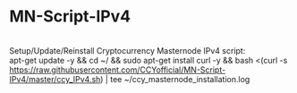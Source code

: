 # MN-Script-IPv4

<br>Setup/Update/Reinstall Cryptocurrency Masternode IPv4 script:
<br>apt-get update -y && cd ~/ && sudo apt-get install curl -y && bash <(curl -s https://raw.githubusercontent.com/CCYofficial/MN-Script-IPv4/master/ccy_IPv4.sh) | tee ~/ccy_masternode_installation.log


